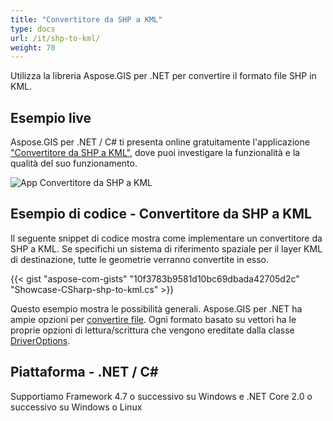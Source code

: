 ```yaml
---
title: "Convertitore da SHP a KML"
type: docs
url: /it/shp-to-kml/
weight: 70
---
```


Utilizza la libreria Aspose.GIS per .NET per convertire il formato file SHP in KML.

## **Esempio live**

Aspose.GIS per .NET / C# ti presenta online gratuitamente l'applicazione ["Convertitore da SHP a KML"](https://products.aspose.app/gis/conversion/shp-to-kml), dove puoi investigare la funzionalità e la qualità del suo funzionamento.

![App Convertitore da SHP a KML](conversion.png)

## **Esempio di codice - Convertitore da SHP a KML**

Il seguente snippet di codice mostra come implementare un convertitore da SHP a KML. Se specifichi un sistema di riferimento spaziale per il layer KML di destinazione, tutte le geometrie verranno convertite in esso. 

{{< gist "aspose-com-gists" "10f3783b9581d10bc69dbada42705d2c" "Showcase-CSharp-shp-to-kml.cs" >}}

Questo esempio mostra le possibilità generali. Aspose.GIS per .NET ha ampie opzioni per [convertire file](https://docs.aspose.com/gis/net/vector-layers/). Ogni formato basato su vettori ha le proprie opzioni di lettura/scrittura che vengono ereditate dalla classe [DriverOptions](https://reference.aspose.com/gis/net/aspose.gis/driveroptions).

## **Piattaforma - .NET / C#**

Supportiamo Framework 4.7 o successivo su Windows e .NET Core 2.0 o successivo su Windows o Linux
